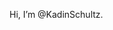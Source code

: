 Hi, I’m @KadinSchultz.

<!---
KadinSchultz/KadinSchultz is a ✨ special ✨ repository because its `README.md` (this file) appears on your GitHub profile.
You can click the Preview link to take a look at your changes.
--->
